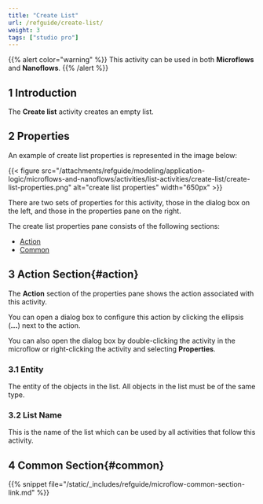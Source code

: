 ```yaml
---
title: "Create List"
url: /refguide/create-list/
weight: 3
tags: ["studio pro"]
---
```


{{% alert color="warning" %}}
This activity can be used in both **Microflows** and **Nanoflows**.
{{% /alert %}}

## 1 Introduction

The **Create list** activity creates an empty list.

## 2 Properties

An example of create list properties is represented in the image below:

{{< figure src="/attachments/refguide/modeling/application-logic/microflows-and-nanoflows/activities/list-activities/create-list/create-list-properties.png" alt="create list properties" width="650px" >}}

There are two sets of properties for this activity, those in the dialog box on the left, and those in the properties pane on the right.

The create list properties pane consists of the following sections:

* [Action](#action)
* [Common](#common)

## 3 Action Section{#action}

The **Action** section of the properties pane shows the action associated with this activity.

You can open a dialog box to configure this action by clicking the ellipsis (**…**) next to the action.

You can also open the dialog box by double-clicking the activity in the microflow or right-clicking the activity and selecting **Properties**.

### 3.1 Entity

The entity of the objects in the list. All objects in the list must be of the same type.

### 3.2 List Name

This is the name of the list which can be used by all activities that follow this activity.

## 4 Common Section{#common}

{{% snippet file="/static/_includes/refguide/microflow-common-section-link.md" %}}
